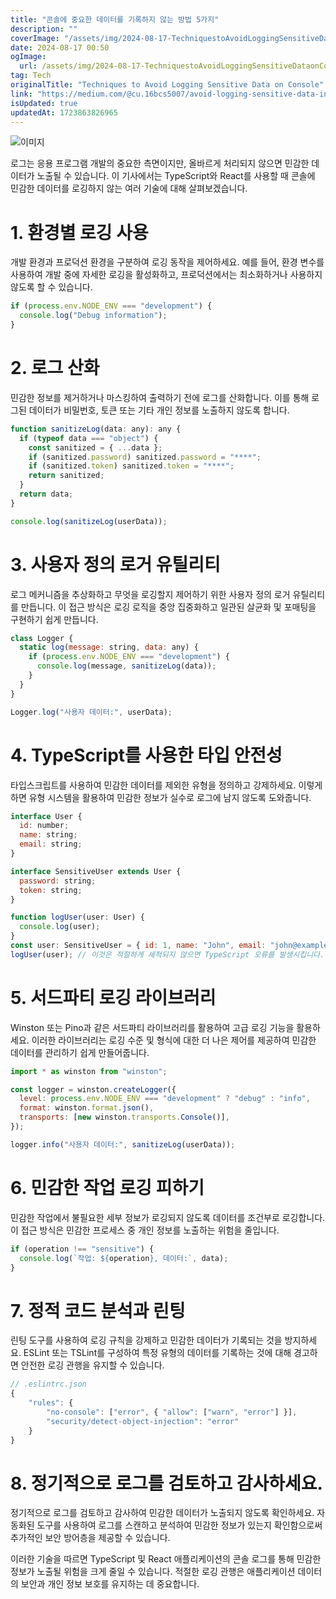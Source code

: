 ```yaml
---
title: "콘솔에 중요한 데이터를 기록하지 않는 방법 5가지"
description: ""
coverImage: "/assets/img/2024-08-17-TechniquestoAvoidLoggingSensitiveDataonConsole_0.png"
date: 2024-08-17 00:50
ogImage:
  url: /assets/img/2024-08-17-TechniquestoAvoidLoggingSensitiveDataonConsole_0.png
tag: Tech
originalTitle: "Techniques to Avoid Logging Sensitive Data on Console"
link: "https://medium.com/@cu.16bcs5007/avoid-logging-sensitive-data-in-your-console-4605e3944cf8"
isUpdated: true
updatedAt: 1723863826965
---
```


![이미지](/assets/img/2024-08-17-TechniquestoAvoidLoggingSensitiveDataonConsole_0.png)

로그는 응용 프로그램 개발의 중요한 측면이지만, 올바르게 처리되지 않으면 민감한 데이터가 노출될 수 있습니다. 이 기사에서는 TypeScript와 React를 사용할 때 콘솔에 민감한 데이터를 로깅하지 않는 여러 기술에 대해 살펴보겠습니다.

# 1. 환경별 로깅 사용

개발 환경과 프로덕션 환경을 구분하여 로깅 동작을 제어하세요. 예를 들어, 환경 변수를 사용하여 개발 중에 자세한 로깅을 활성화하고, 프로덕션에서는 최소화하거나 사용하지 않도록 할 수 있습니다.

<!-- cozy-coder - 수평 -->

<ins class="adsbygoogle"
     style="display:block"
     data-ad-client="ca-pub-4877378276818686"
     data-ad-slot="1107185301"
     data-ad-format="auto"
     data-full-width-responsive="true"></ins>

<script>
     (adsbygoogle = window.adsbygoogle || []).push({});
</script>

```js
if (process.env.NODE_ENV === "development") {
  console.log("Debug information");
}
```

# 2. 로그 산화

민감한 정보를 제거하거나 마스킹하여 출력하기 전에 로그를 산화합니다. 이를 통해 로그된 데이터가 비밀번호, 토큰 또는 기타 개인 정보를 노출하지 않도록 합니다.

```js
function sanitizeLog(data: any): any {
  if (typeof data === "object") {
    const sanitized = { ...data };
    if (sanitized.password) sanitized.password = "****";
    if (sanitized.token) sanitized.token = "****";
    return sanitized;
  }
  return data;
}

console.log(sanitizeLog(userData));
```

<!-- cozy-coder - 수평 -->

<ins class="adsbygoogle"
     style="display:block"
     data-ad-client="ca-pub-4877378276818686"
     data-ad-slot="1107185301"
     data-ad-format="auto"
     data-full-width-responsive="true"></ins>

<script>
     (adsbygoogle = window.adsbygoogle || []).push({});
</script>

# 3. 사용자 정의 로거 유틸리티

로그 메커니즘을 추상화하고 무엇을 로깅할지 제어하기 위한 사용자 정의 로거 유틸리티를 만듭니다. 이 접근 방식은 로깅 로직을 중앙 집중화하고 일관된 살균화 및 포매팅을 구현하기 쉽게 만듭니다.

```js
class Logger {
  static log(message: string, data: any) {
    if (process.env.NODE_ENV === "development") {
      console.log(message, sanitizeLog(data));
    }
  }
}

Logger.log("사용자 데이터:", userData);
```

# 4. TypeScript를 사용한 타입 안전성

<!-- cozy-coder - 수평 -->

<ins class="adsbygoogle"
     style="display:block"
     data-ad-client="ca-pub-4877378276818686"
     data-ad-slot="1107185301"
     data-ad-format="auto"
     data-full-width-responsive="true"></ins>

<script>
     (adsbygoogle = window.adsbygoogle || []).push({});
</script>

타입스크립트를 사용하여 민감한 데이터를 제외한 유형을 정의하고 강제하세요. 이렇게 하면 유형 시스템을 활용하여 민감한 정보가 실수로 로그에 남지 않도록 도와줍니다.

```js
interface User {
  id: number;
  name: string;
  email: string;
}

interface SensitiveUser extends User {
  password: string;
  token: string;
}

function logUser(user: User) {
  console.log(user);
}
const user: SensitiveUser = { id: 1, name: "John", email: "john@example.com", password: "secret", token: "abc123" };
logUser(user); // 이것은 적절하게 세척되지 않으면 TypeScript 오류를 발생시킵니다.
```

# 5. 서드파티 로깅 라이브러리

Winston 또는 Pino과 같은 서드파티 라이브러리를 활용하여 고급 로깅 기능을 활용하세요. 이러한 라이브러리는 로깅 수준 및 형식에 대한 더 나은 제어를 제공하여 민감한 데이터를 관리하기 쉽게 만들어줍니다.

<!-- cozy-coder - 수평 -->

<ins class="adsbygoogle"
     style="display:block"
     data-ad-client="ca-pub-4877378276818686"
     data-ad-slot="1107185301"
     data-ad-format="auto"
     data-full-width-responsive="true"></ins>

<script>
     (adsbygoogle = window.adsbygoogle || []).push({});
</script>

```js
import * as winston from "winston";

const logger = winston.createLogger({
  level: process.env.NODE_ENV === "development" ? "debug" : "info",
  format: winston.format.json(),
  transports: [new winston.transports.Console()],
});

logger.info("사용자 데이터:", sanitizeLog(userData));
```

# 6. 민감한 작업 로깅 피하기

민감한 작업에서 불필요한 세부 정보가 로깅되지 않도록 데이터를 조건부로 로깅합니다. 이 접근 방식은 민감한 프로세스 중 개인 정보를 노출하는 위험을 줄입니다.

```js
if (operation !== "sensitive") {
  console.log(`작업: ${operation}, 데이터:`, data);
}
```

<!-- cozy-coder - 수평 -->

<ins class="adsbygoogle"
     style="display:block"
     data-ad-client="ca-pub-4877378276818686"
     data-ad-slot="1107185301"
     data-ad-format="auto"
     data-full-width-responsive="true"></ins>

<script>
     (adsbygoogle = window.adsbygoogle || []).push({});
</script>

# 7. 정적 코드 분석과 린팅

린팅 도구를 사용하여 로깅 규칙을 강제하고 민감한 데이터가 기록되는 것을 방지하세요. ESLint 또는 TSLint를 구성하여 특정 유형의 데이터를 기록하는 것에 대해 경고하면 안전한 로깅 관행을 유지할 수 있습니다.

```js
// .eslintrc.json
{
    "rules": {
        "no-console": ["error", { "allow": ["warn", "error"] }],
        "security/detect-object-injection": "error"
    }
}
```

# 8. 정기적으로 로그를 검토하고 감사하세요.

<!-- cozy-coder - 수평 -->

<ins class="adsbygoogle"
     style="display:block"
     data-ad-client="ca-pub-4877378276818686"
     data-ad-slot="1107185301"
     data-ad-format="auto"
     data-full-width-responsive="true"></ins>

<script>
     (adsbygoogle = window.adsbygoogle || []).push({});
</script>

정기적으로 로그를 검토하고 감사하여 민감한 데이터가 노출되지 않도록 확인하세요. 자동화된 도구를 사용하여 로그를 스캔하고 분석하여 민감한 정보가 있는지 확인함으로써 추가적인 보안 방어층을 제공할 수 있습니다.

이러한 기술을 따르면 TypeScript 및 React 애플리케이션의 콘솔 로그를 통해 민감한 정보가 노출될 위험을 크게 줄일 수 있습니다. 적절한 로깅 관행은 애플리케이션 데이터의 보안과 개인 정보 보호를 유지하는 데 중요합니다.
